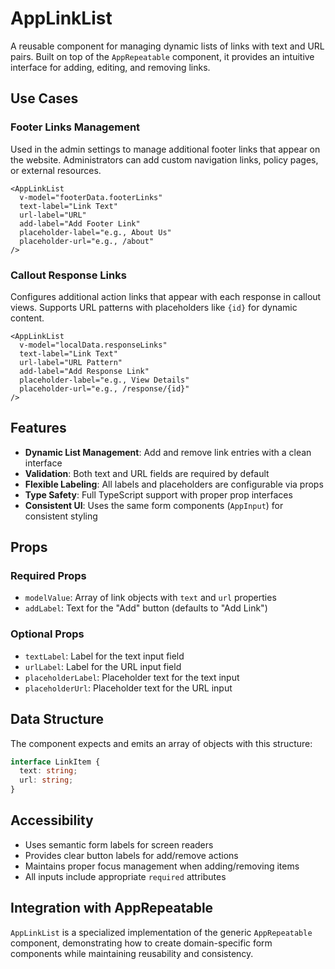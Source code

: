 # AppLinkList

A reusable component for managing dynamic lists of links with text and URL pairs. Built on top of the `AppRepeatable` component, it provides an intuitive interface for adding, editing, and removing links.

## Use Cases

### Footer Links Management

Used in the admin settings to manage additional footer links that appear on the website. Administrators can add custom navigation links, policy pages, or external resources.

```vue
<AppLinkList
  v-model="footerData.footerLinks"
  text-label="Link Text"
  url-label="URL"
  add-label="Add Footer Link"
  placeholder-label="e.g., About Us"
  placeholder-url="e.g., /about"
/>
```

### Callout Response Links

Configures additional action links that appear with each response in callout views. Supports URL patterns with placeholders like `{id}` for dynamic content.

```vue
<AppLinkList
  v-model="localData.responseLinks"
  text-label="Link Text"
  url-label="URL Pattern"
  add-label="Add Response Link"
  placeholder-label="e.g., View Details"
  placeholder-url="e.g., /response/{id}"
/>
```

## Features

- **Dynamic List Management**: Add and remove link entries with a clean interface
- **Validation**: Both text and URL fields are required by default
- **Flexible Labeling**: All labels and placeholders are configurable via props
- **Type Safety**: Full TypeScript support with proper prop interfaces
- **Consistent UI**: Uses the same form components (`AppInput`) for consistent styling

## Props

### Required Props

- `modelValue`: Array of link objects with `text` and `url` properties
- `addLabel`: Text for the "Add" button (defaults to "Add Link")

### Optional Props

- `textLabel`: Label for the text input field
- `urlLabel`: Label for the URL input field
- `placeholderLabel`: Placeholder text for the text input
- `placeholderUrl`: Placeholder text for the URL input

## Data Structure

The component expects and emits an array of objects with this structure:

```typescript
interface LinkItem {
  text: string;
  url: string;
}
```

## Accessibility

- Uses semantic form labels for screen readers
- Provides clear button labels for add/remove actions
- Maintains proper focus management when adding/removing items
- All inputs include appropriate `required` attributes

## Integration with AppRepeatable

`AppLinkList` is a specialized implementation of the generic `AppRepeatable` component, demonstrating how to create domain-specific form components while maintaining reusability and consistency.
